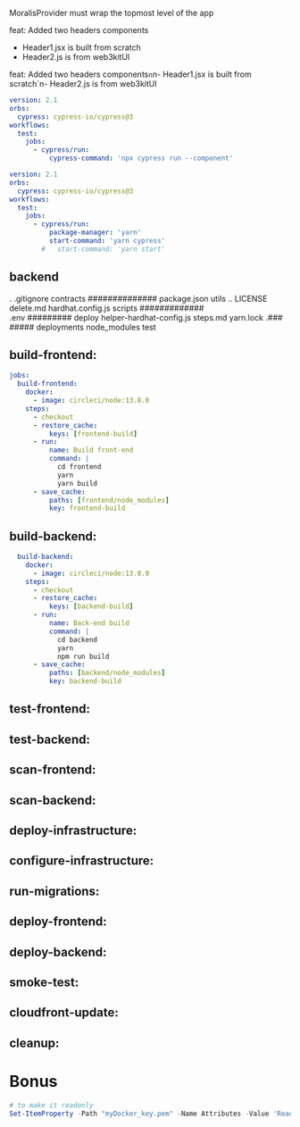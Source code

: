MoralisProvider must wrap the topmost level of the app

feat: Added two headers components
- Header1.jsx is built from scratch
- Header2.js is from web3kitUI

feat: Added two headers components`n`n- Header1.jsx is built from scratch`n- Header2.js is from web3kitUI

``` yaml
version: 2.1
orbs:
  cypress: cypress-io/cypress@3
workflows:
  test:
    jobs:
      - cypress/run:
          cypress-command: 'npx cypress run --component'

```

``` yaml
version: 2.1
orbs:
  cypress: cypress-io/cypress@3
workflows:
  test:
    jobs:
      - cypress/run:
          package-manager: 'yarn'
          start-command: 'yarn cypress'
        #   start-command: 'yarn start'

```
## backend
.     .gitignore  contracts    ##############            package.json  utils
..    LICENSE     delete.md    hardhat.config.js         scripts       #############     
.env  #########   deploy       helper-hardhat-config.js  steps.md      yarn.lock
.###  #####       deployments  node_modules              test


## build-frontend:

``` yaml
jobs:
  build-frontend:
    docker:
      - image: circleci/node:13.8.0
    steps:
      - checkout
      - restore_cache:
          keys: [frontend-build]
      - run:
          name: Build front-end
          command: |
            cd frontend
            yarn
            yarn build
      - save_cache:
          paths: [frontend/node_modules]
          key: frontend-build

```
## build-backend:

```yaml
  build-backend:
    docker:
      - image: circleci/node:13.8.0
    steps:
      - checkout
      - restore_cache:
          keys: [backend-build]
      - run:
          name: Back-end build
          command: |
            cd backend
            yarn
            npm run build
      - save_cache:
          paths: [backend/node_modules]
          key: backend-build

```

## test-frontend:
## test-backend:
## scan-frontend:
## scan-backend:
## deploy-infrastructure:
## configure-infrastructure:
## run-migrations:
## deploy-frontend:
## deploy-backend:
## smoke-test:
## cloudfront-update:
## cleanup:


# Bonus
``` powershell
# to make it readonly
Set-ItemProperty -Path "myDocker_key.pem" -Name Attributes -Value 'ReadOnly'
```